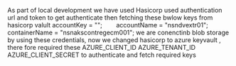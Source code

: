 As part of local  development we have used Hasicorp used authentication url and token to get authenticate then fetching these bwlow keys from hasicorp valult accountKey = "";
        accountName = "nsndvextr01";
        containerName = "nsnakscontregecm001"; we are conenctinb blob storage by using these credentials, now we changed hasicorp to azure keyvault , there fore required these AZURE_CLIENT_ID
AZURE_TENANT_ID
AZURE_CLIENT_SECRET to authenticate and fetch required keys
